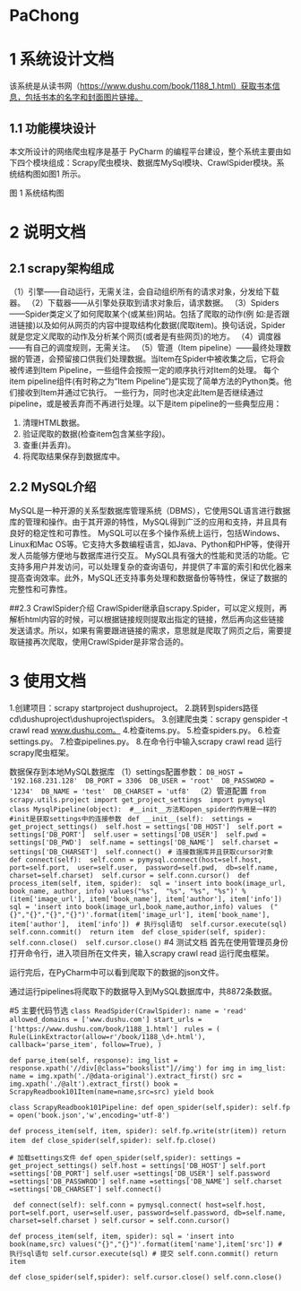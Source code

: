 # PaChong

# 1 系统设计文档 
该系统是从读书网（https://www.dushu.com/book/1188_1.html）获取书本信息，包括书本的名字和封面图片链接。 
## 1.1 功能模块设计 
本文所设计的网络爬虫程序是基于 PyCharm 的编程平台建设，整个系统主要由如下四个模块组成：Scrapy爬虫模块、数据库MySql模块、CrawlSpider模块。系统结构图如图1 所示。


图 1 系统结构图

# 2 说明文档
## 2.1 scrapy架构组成 
（1）引擎——自动运行，无需关注，会自动组织所有的请求对象，分发给下载器。 
（2）下载器——从引擎处获取到请求对象后，请求数据。 
（3）Spiders——Spider类定义了如何爬取某个(或某些)网站。包括了爬取的动作(例 
如:是否跟进链接)以及如何从网页的内容中提取结构化数据(爬取item)。换句话说，Spider就是您定义爬取的动作及分析某个网页(或者是有些网页)的地方。 
（4）调度器——有自己的调度规则，无需关注。 
（5）管道（Item pipeline）——最终处理数据的管道，会预留接口供我们处理数据。当Item在Spider中被收集之后，它将会被传递到Item Pipeline，一些组件会按照一定的顺序执行对Item的处理。 
每个item pipeline组件(有时称之为“Item Pipeline”)是实现了简单方法的Python类。他们接收到Item并通过它执行。
一些行为，同时也决定此Item是否继续通过pipeline，或是被丢弃而不再进行处理。以下是item pipeline的一些典型应用： 
1. 清理HTML数据。 
2. 验证爬取的数据(检查item包含某些字段)。 
3. 查重(并丢弃)。 
4. 将爬取结果保存到数据库中。

## 2.2 MySQL介绍
MySQL是一种开源的关系型数据库管理系统（DBMS），它使用SQL语言进行数据库的管理和操作。由于其开源的特性，MySQL得到广泛的应用和支持，并且具有良好的稳定性和可靠性。
MySQL可以在多个操作系统上运行，包括Windows、Linux和Mac OS等。它支持大多数编程语言，如Java、Python和PHP等，使得开发人员能够方便地与数据库进行交互。
MySQL具有强大的性能和灵活的功能。它支持多用户并发访问，可以处理复杂的查询语句，并提供了丰富的索引和优化器来提高查询效率。此外，MySQL还支持事务处理和数据备份等特性，保证了数据的完整性和可靠性。

##2.3 CrawlSpider介绍 
CrawlSpider继承自scrapy.Spider，可以定义规则，再解析html内容的时候，可以根据链接规则提取出指定的链接，然后再向这些链接发送请求。所以，如果有需要跟进链接的需求，意思就是爬取了网页之后，需要提取链接再次爬取，使用CrawlSpider是非常合适的。

# 3 使用文档
1.创建项目：scrapy startproject dushuproject。 
2.跳转到spiders路径 cd\dushuproject\dushuproject\spiders。 
3.创建爬虫类：scrapy genspider ‐t crawl read www.dushu.com。 
4.检查items.py。 
5.检查spiders.py。 
6.检查settings.py。 
7.检查pipelines.py。 
8.在命令行中输入scrapy crawl read 运行scrapy爬虫框架。

数据保存到本地MySQL数据库 
（1）settings配置参数： 
`DB_HOST = '192.168.231.128' 
DB_PORT = 3306 
DB_USER = 'root' 
DB_PASSWORD = '1234' 
DB_NAME = 'test' 
DB_CHARSET = 'utf8' `
（2）管道配置 
`from scrapy.utils.project import get_project_settings 
import pymysql 
class MysqlPipeline(object): 
#__init__方法和open_spider的作用是一样的
#init是获取settings中的连接参数 `
`def __init__(self): 
settings = get_project_settings() 
self.host = settings['DB_HOST'] 
self.port = settings['DB_PORT'] 
self.user = settings['DB_USER'] 
self.pwd = settings['DB_PWD'] 
self.name = settings['DB_NAME'] 
self.charset = settings['DB_CHARSET'] 
self.connect() `
`# 连接数据库并且获取cursor对象 
def connect(self): 
self.conn = pymysql.connect(host=self.host, 
port=self.port, 
user=self.user, 
password=self.pwd, 
db=self.name, 
charset=self.charset) 
self.cursor = self.conn.cursor() 
def process_item(self, item, spider): 
sql = 'insert into book(image_url, book_name, author, info) values("%s", 
"%s", "%s", "%s")' % (item['image_url'], item['book_name'], item['author'], item['info']) 
sql = 'insert into book(image_url,book_name,author,info) values 
("{}","{}","{}","{}")'.format(item['image_url'], item['book_name'], item['author'], 
item['info']) `
`# 执行sql语句 
self.cursor.execute(sql) 
self.conn.commit() 
return item 
def close_spider(self, spider): 
self.conn.close() 
self.cursor.close()`
#4 测试文档
首先在使用管理员身份打开命令行，进入项目所在文件夹，输入scrapy crawl read 运行爬虫框架。

运行完后，在PyCharm中可以看到爬取下的数据的json文件。


通过运行pipelines将爬取下的数据导入到MySQL数据库中，共8872条数据。

#5 主要代码节选
`class ReadSpider(CrawlSpider):
   name = 'read'
   allowed_domains = ['www.dushu.com']
   start_urls = ['https://www.dushu.com/book/1188_1.html']
`
  `rules = (
       Rule(LinkExtractor(allow=r'/book/1188_\d+.html'),
                          callback='parse_item',
                          follow=True),
   )`

   `def parse_item(self, response):
       img_list = response.xpath('//div[@class="bookslist"]//img')
       for img in img_list:
           name = img.xpath('./@data-original').extract_first()
           src = img.xpath('./@alt').extract_first()
           book = ScrapyReadbook101Item(name=name,src=src)
           yield book`

`class ScrapyReadbook101Pipeline:
   def open_spider(self,spider):
       self.fp = open('book.json','w',encoding='utf-8')`

  ` def process_item(self, item, spider):
       self.fp.write(str(item))
       return item
`
  ` def close_spider(self,spider):
       self.fp.close()`

`# 加载settings文件
   def open_spider(self,spider):
       settings = get_project_settings()
       self.host = settings['DB_HOST']
       self.port =settings['DB_PORT']
       self.user =settings['DB_USER']
       self.password =settings['DB_PASSWROD']
       self.name =settings['DB_NAME']
       self.charset =settings['DB_CHARSET']
       self.connect()`

  ` def connect(self):
       self.conn = pymysql.connect(
                           host=self.host,
                           port=self.port,
                           user=self.user,
                           password=self.password,
                           db=self.name,
                           charset=self.charset
       )
       self.cursor = self.conn.cursor()`

   `def process_item(self, item, spider):
       sql = 'insert into book(name,src) values("{}","{}")'.format(item['name'],item['src'])
       # 执行sql语句
       self.cursor.execute(sql)
       # 提交
       self.conn.commit()
       return item`

   `def close_spider(self,spider):
       self.cursor.close()
       self.conn.close()`
